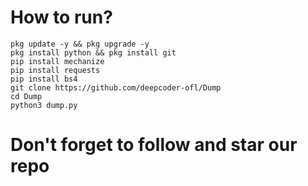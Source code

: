 # How to run?
```
pkg update -y && pkg upgrade -y
pkg install python && pkg install git
pip install mechanize
pip install requests
pip install bs4
git clone https://github.com/deepcoder-ofl/Dump
cd Dump
python3 dump.py
```
# Don't forget to follow and star our repo
